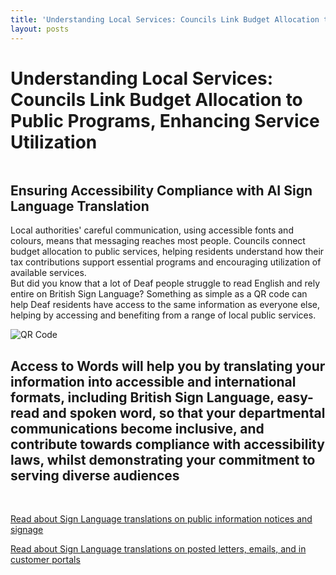 ```yaml
---
title: 'Understanding Local Services: Councils Link Budget Allocation to Public Programs, Enhancing Service Utilization'
layout: posts
---
```


# Understanding Local Services: Councils Link Budget Allocation to Public Programs, Enhancing Service Utilization

![]()

## Ensuring Accessibility Compliance with AI Sign Language Translation

Local authorities' careful communication, using accessible fonts and colours, means that messaging reaches most people.  Councils connect budget allocation to public services, helping residents understand how their tax contributions support essential programs and encouraging utilization of available services.  
But did you know that a lot of Deaf people struggle to read English and rely entire on British Sign Language?
Something as simple as a QR code can help Deaf residents have access to the same information as everyone else, helping by accessing and benefiting from a range of local public services.

![QR Code](/posts/images/qr-contact.png)

## Access to Words will help you by translating your information into accessible and international formats, including British Sign Language, easy-read and spoken word, so that your departmental communications become inclusive, and contribute towards compliance with accessibility laws, whilst demonstrating your commitment to serving diverse audiences

<br/>

[Read about Sign Language translations on public information notices and signage](/solutions/gazette)

[Read about Sign Language translations on posted letters, emails, and in customer portals](/solutions/correspondent)
